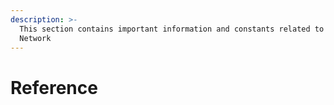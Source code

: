 ```yaml
---
description: >-
  This section contains important information and constants related to Telcoin
  Network
---
```


# Reference

